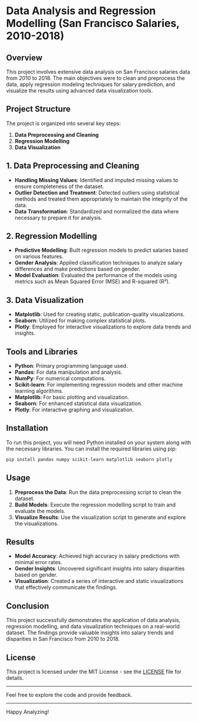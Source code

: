 # Data Analysis and Regression Modelling (San Francisco Salaries, 2010-2018)

## Overview
This project involves extensive data analysis on San Francisco salaries data from 2010 to 2018. The main objectives were to clean and preprocess the data, apply regression modeling techniques for salary prediction, and visualize the results using advanced data visualization tools.

## Project Structure
The project is organized into several key steps:
1. **Data Preprocessing and Cleaning**
2. **Regression Modelling**
3. **Data Visualization**

## 1. Data Preprocessing and Cleaning
- **Handling Missing Values**: Identified and imputed missing values to ensure completeness of the dataset.
- **Outlier Detection and Treatment**: Detected outliers using statistical methods and treated them appropriately to maintain the integrity of the data.
- **Data Transformation**: Standardized and normalized the data where necessary to prepare it for analysis.

## 2. Regression Modelling
- **Predictive Modelling**: Built regression models to predict salaries based on various features.
- **Gender Analysis**: Applied classification techniques to analyze salary differences and make predictions based on gender.
- **Model Evaluation**: Evaluated the performance of the models using metrics such as Mean Squared Error (MSE) and R-squared (R²).

## 3. Data Visualization
- **Matplotlib**: Used for creating static, publication-quality visualizations.
- **Seaborn**: Utilized for making complex statistical plots.
- **Plotly**: Employed for interactive visualizations to explore data trends and insights.

## Tools and Libraries
- **Python**: Primary programming language used.
- **Pandas**: For data manipulation and analysis.
- **NumPy**: For numerical computations.
- **Scikit-learn**: For implementing regression models and other machine learning algorithms.
- **Matplotlib**: For basic plotting and visualization.
- **Seaborn**: For enhanced statistical data visualization.
- **Plotly**: For interactive graphing and visualization.

## Installation
To run this project, you will need Python installed on your system along with the necessary libraries. You can install the required libraries using pip:
```bash
pip install pandas numpy scikit-learn matplotlib seaborn plotly
```

## Usage
1. **Preprocess the Data**: Run the data preprocessing script to clean the dataset.
2. **Build Models**: Execute the regression modelling script to train and evaluate the models.
3. **Visualize Results**: Use the visualization script to generate and explore the visualizations.


## Results
- **Model Accuracy**: Achieved high accuracy in salary predictions with minimal error rates.
- **Gender Insights**: Uncovered significant insights into salary disparities based on gender.
- **Visualization**: Created a series of interactive and static visualizations that effectively communicate the findings.

## Conclusion
This project successfully demonstrates the application of data analysis, regression modelling, and data visualization techniques on a real-world dataset. The findings provide valuable insights into salary trends and disparities in San Francisco from 2010 to 2018.



## License
This project is licensed under the MIT License - see the [LICENSE](LICENSE) file for details.

---

Feel free to explore the code and provide feedback. 

---

Happy Analyzing!

